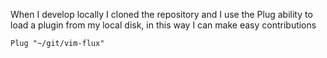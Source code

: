 When I develop locally I cloned the repository and I use the Plug
ability to load a plugin from my local disk, in this way I can make easy
contributions

```vimscript
Plug "~/git/vim-flux"
```

